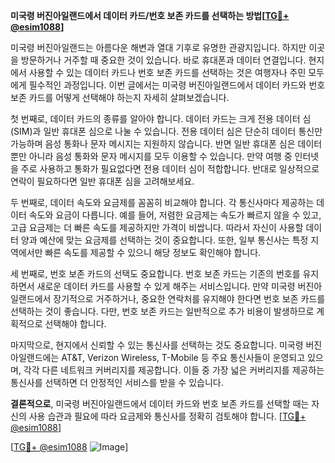 **미국령 버진아일랜드에서 데이터 카드/번호 보존 카드를 선택하는 방법[[TG💪+ @esim1088](https://t.me/s/esim1088)]**

미국령 버진아일랜드는 아름다운 해변과 열대 기후로 유명한 관광지입니다. 하지만 이곳을 방문하거나 거주할 때 중요한 것이 있습니다. 바로 휴대폰과 데이터 연결입니다. 현지에서 사용할 수 있는 데이터 카드나 번호 보존 카드를 선택하는 것은 여행자나 주민 모두에게 필수적인 과정입니다. 이번 글에서는 미국령 버진아일랜드에서 데이터 카드와 번호 보존 카드를 어떻게 선택해야 하는지 자세히 살펴보겠습니다.

첫 번째로, 데이터 카드의 종류를 알아야 합니다. 데이터 카드는 크게 전용 데이터 심(SIM)과 일반 휴대폰 심으로 나눌 수 있습니다. 전용 데이터 심은 단순히 데이터 통신만 가능하며 음성 통화나 문자 메시지는 지원하지 않습니다. 반면 일반 휴대폰 심은 데이터뿐만 아니라 음성 통화와 문자 메시지를 모두 이용할 수 있습니다. 만약 여행 중 인터넷을 주로 사용하고 통화가 필요없다면 전용 데이터 심이 적합합니다. 반대로 일상적으로 연락이 필요하다면 일반 휴대폰 심을 고려해보세요.

두 번째로, 데이터 속도와 요금제를 꼼꼼히 비교해야 합니다. 각 통신사마다 제공하는 데이터 속도와 요금이 다릅니다. 예를 들어, 저렴한 요금제는 속도가 빠르지 않을 수 있고, 고급 요금제는 더 빠른 속도를 제공하지만 가격이 비쌉니다. 따라서 자신이 사용할 데이터 양과 예산에 맞는 요금제를 선택하는 것이 중요합니다. 또한, 일부 통신사는 특정 지역에서만 빠른 속도를 제공할 수 있으니 해당 정보도 확인해야 합니다.

세 번째로, 번호 보존 카드의 선택도 중요합니다. 번호 보존 카드는 기존의 번호를 유지하면서 새로운 데이터 카드를 사용할 수 있게 해주는 서비스입니다. 만약 미국령 버진아일랜드에서 장기적으로 거주하거나, 중요한 연락처를 유지해야 한다면 번호 보존 카드를 선택하는 것이 좋습니다. 다만, 번호 보존 카드는 일반적으로 추가 비용이 발생하므로 계획적으로 선택해야 합니다.

마지막으로, 현지에서 신뢰할 수 있는 통신사를 선택하는 것도 중요합니다. 미국령 버진아일랜드에는 AT&T, Verizon Wireless, T-Mobile 등 주요 통신사들이 운영되고 있으며, 각각 다른 네트워크 커버리지를 제공합니다. 이들 중 가장 넓은 커버리지를 제공하는 통신사를 선택하면 더 안정적인 서비스를 받을 수 있습니다.

**결론적으로**, 미국령 버진아일랜드에서 데이터 카드와 번호 보존 카드를 선택할 때는 자신의 사용 습관과 필요에 따라 요금제와 통신사를 정확히 검토해야 합니다. [[TG💪+ @esim1088](https://t.me/s/esim1088)]

[[TG💪+ @esim1088](https://t.me/s/esim1088) ![Image](https://i.postimg.cc/Y0z9fWf4/image.png)]